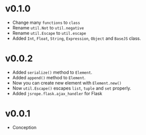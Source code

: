 # v0.1.0
- Change many `functions` to `class`
- Rename `util.Not` to `util.negative`
- Rename `util.Escape` to `util.escape`
- Added `Int`, `Float`, `String`, `Expression`, `Object` and `BaseJS` class.

# v0.0.2
- Added `serialize()` method to `Element`.
- Added `append()` method to `Element`.
- Now you can create new element with `Element.new()`
- Now `util.Escape()` escapes `list`, `tuple` and `set` properly.
- Added `jsrope.flask.ajax_handler` for Flask

# v0.0.1
- Conception
